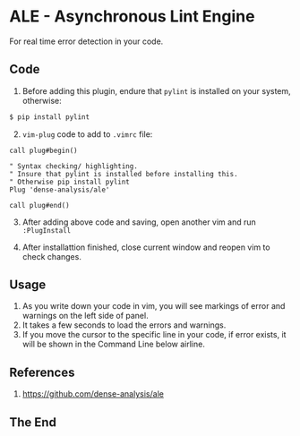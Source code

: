 # ALE - Asynchronous Lint Engine

For real time error detection in your code.

## Code

1. Before adding this plugin, endure that `pylint` is installed on your system, otherwise:

```sh
$ pip install pylint
```

2. `vim-plug` code to add to `.vimrc` file:

```vim
call plug#begin()

" Syntax checking/ highlighting.
" Insure that pylint is installed before installing this.
" Otherwise pip install pylint
Plug 'dense-analysis/ale'

call plug#end()
```

3. After adding above code and saving, open another vim and run `:PlugInstall`

4. After installattion finished, close current window and reopen vim to check changes.

## Usage

1. As you write down your code in vim, you will see markings of error and warnings on the left side of panel.
2. It takes a few seconds to load the errors and warnings.
3. If you move the cursor to the specific line in your code, if error exists, it will be shown in the Command Line below airline.

## References

1. https://github.com/dense-analysis/ale

## The End
